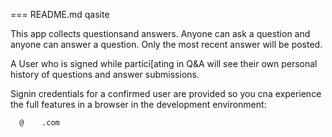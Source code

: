 === README.md   qasite

This app collects questionsand answers.  Anyone can ask a question and anyone can answer a question.  Only the most recent answer will be posted.

A User who is signed while partici[ating in Q&A will see their own personal history of questions and answer submissions.

Signin credentials for a confirmed user are provided so you cna experience the full features in a browser in the development environment:



      @    .com

